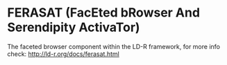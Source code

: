 
# FERASAT (FacEted bRowser And Serendipity ActivaTor)

The faceted browser component within the LD-R framework, for more info check: http://ld-r.org/docs/ferasat.html
